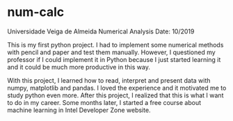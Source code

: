 # num-calc
Universidade Veiga de Almeida 
Numerical Analysis
Date: 10/2019

This is my first python project.
I had to implement some numerical methods with pencil and paper and test them manually.
However, I questioned my professor if I could implement it in Python because I just started learning it and it could be much more productive in this way.

With this project, I learned how to read, interpret and present data with numpy, matplotlib and pandas.
I loved the experience and it motivated me to study python even more. After this project, I realized that this is what I want to do in my career.
Some months later, I started a free course about machine learning in Intel Developer Zone website.
